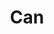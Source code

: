 ---
title: "Can"
summary: "German experimental rock band formed in Cologne circa 1968, initially as Inner Space and becoming \"The Can\" when fronted by American vocalist Malcolm Mooney. Can are well-known as one of the key pioneers of Krautrock, particularly during the era when fronted by Japanese singer Kenji \"Damo\" Suzuki who \"turned their sound towards a crazy mixture of improvisation, noise, mantra and funk rhythms\". They were constantly at the forefront of the Krautrock scene during their 10+ year history, composed music for films by directors including Roland Klick and Wim Wenders, and had an international hit with their pop satire single \"I Want More\" . The first Can member to go solo was Holger Czukay, and after Can split keyboard player Irmin Schmidt established a successful solo career. Other Can members also went solo and/or participated in other projects. In 1986 Czukay, Karoli, Mooney, Schmidt, and Liebezeit reformed, resulting in the album \"\" . In March 2003 Can received the German music industry's Echo Award for lifetime achievement. Posthumously for some members, Can continue to inspire today and are blessed with a huge collection of tape recordings that have not seen the light of day. The Lost Tapes is part of this legacy, released in 2012, also known as Holger Czukay's pension fund. A new series is taking shape in the form of live recordings by long standing Can fans that shows the depth and wealth of the bands musical resolve. Principal members: Irmin Schmidt Holger Czukay Jaki Liebezeit Michael Karoli"
image: "can.jpg"
---